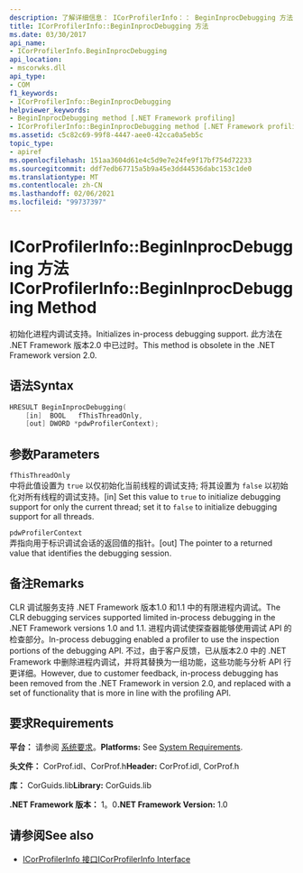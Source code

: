 ```yaml
---
description: 了解详细信息： ICorProfilerInfo：： BeginInprocDebugging 方法
title: ICorProfilerInfo::BeginInprocDebugging 方法
ms.date: 03/30/2017
api_name:
- ICorProfilerInfo.BeginInprocDebugging
api_location:
- mscorwks.dll
api_type:
- COM
f1_keywords:
- ICorProfilerInfo::BeginInprocDebugging
helpviewer_keywords:
- BeginInprocDebugging method [.NET Framework profiling]
- ICorProfilerInfo::BeginInprocDebugging method [.NET Framework profiling]
ms.assetid: c5c82c69-99f8-4447-aee0-42cca0a5eb5c
topic_type:
- apiref
ms.openlocfilehash: 151aa3604d61e4c5d9e7e24fe9f17bf754d72233
ms.sourcegitcommit: ddf7edb67715a5b9a45e3dd44536dabc153c1de0
ms.translationtype: MT
ms.contentlocale: zh-CN
ms.lasthandoff: 02/06/2021
ms.locfileid: "99737397"
---
```

# <a name="icorprofilerinfobegininprocdebugging-method"></a><span data-ttu-id="26e38-103">ICorProfilerInfo::BeginInprocDebugging 方法</span><span class="sxs-lookup"><span data-stu-id="26e38-103">ICorProfilerInfo::BeginInprocDebugging Method</span></span>

<span data-ttu-id="26e38-104">初始化进程内调试支持。</span><span class="sxs-lookup"><span data-stu-id="26e38-104">Initializes in-process debugging support.</span></span> <span data-ttu-id="26e38-105">此方法在 .NET Framework 版本2.0 中已过时。</span><span class="sxs-lookup"><span data-stu-id="26e38-105">This method is obsolete in the .NET Framework version 2.0.</span></span>  
  
## <a name="syntax"></a><span data-ttu-id="26e38-106">语法</span><span class="sxs-lookup"><span data-stu-id="26e38-106">Syntax</span></span>  
  
```cpp  
HRESULT BeginInprocDebugging(  
    [in]  BOOL   fThisThreadOnly,  
    [out] DWORD *pdwProfilerContext);  
```  
  
## <a name="parameters"></a><span data-ttu-id="26e38-107">参数</span><span class="sxs-lookup"><span data-stu-id="26e38-107">Parameters</span></span>  

 `fThisThreadOnly`  
 <span data-ttu-id="26e38-108">中将此值设置为 `true` 以仅初始化当前线程的调试支持; 将其设置为 `false` 以初始化对所有线程的调试支持。</span><span class="sxs-lookup"><span data-stu-id="26e38-108">[in] Set this value to `true` to initialize debugging support for only the current thread; set it to `false` to initialize debugging support for all threads.</span></span>  
  
 `pdwProfilerContext`  
 <span data-ttu-id="26e38-109">弄指向用于标识调试会话的返回值的指针。</span><span class="sxs-lookup"><span data-stu-id="26e38-109">[out] The pointer to a returned value that identifies the debugging session.</span></span>  
  
## <a name="remarks"></a><span data-ttu-id="26e38-110">备注</span><span class="sxs-lookup"><span data-stu-id="26e38-110">Remarks</span></span>  

 <span data-ttu-id="26e38-111">CLR 调试服务支持 .NET Framework 版本1.0 和1.1 中的有限进程内调试。</span><span class="sxs-lookup"><span data-stu-id="26e38-111">The CLR debugging services supported limited in-process debugging in the .NET Framework versions 1.0 and 1.1.</span></span> <span data-ttu-id="26e38-112">进程内调试使探查器能够使用调试 API 的检查部分。</span><span class="sxs-lookup"><span data-stu-id="26e38-112">In-process debugging enabled a profiler to use the inspection portions of the debugging API.</span></span> <span data-ttu-id="26e38-113">不过，由于客户反馈，已从版本2.0 中的 .NET Framework 中删除进程内调试，并将其替换为一组功能，这些功能与分析 API 行更详细。</span><span class="sxs-lookup"><span data-stu-id="26e38-113">However, due to customer feedback, in-process debugging has been removed from the .NET Framework in version 2.0, and replaced with a set of functionality that is more in line with the profiling API.</span></span>  
  
## <a name="requirements"></a><span data-ttu-id="26e38-114">要求</span><span class="sxs-lookup"><span data-stu-id="26e38-114">Requirements</span></span>  

 <span data-ttu-id="26e38-115">**平台：** 请参阅 [系统要求](../../get-started/system-requirements.md)。</span><span class="sxs-lookup"><span data-stu-id="26e38-115">**Platforms:** See [System Requirements](../../get-started/system-requirements.md).</span></span>  
  
 <span data-ttu-id="26e38-116">**头文件：** CorProf.idl、CorProf.h</span><span class="sxs-lookup"><span data-stu-id="26e38-116">**Header:** CorProf.idl, CorProf.h</span></span>  
  
 <span data-ttu-id="26e38-117">**库：** CorGuids.lib</span><span class="sxs-lookup"><span data-stu-id="26e38-117">**Library:** CorGuids.lib</span></span>  
  
 <span data-ttu-id="26e38-118">**.NET Framework 版本：** 1。0</span><span class="sxs-lookup"><span data-stu-id="26e38-118">**.NET Framework Version:** 1.0</span></span>  
  
## <a name="see-also"></a><span data-ttu-id="26e38-119">请参阅</span><span class="sxs-lookup"><span data-stu-id="26e38-119">See also</span></span>

- [<span data-ttu-id="26e38-120">ICorProfilerInfo 接口</span><span class="sxs-lookup"><span data-stu-id="26e38-120">ICorProfilerInfo Interface</span></span>](icorprofilerinfo-interface.md)
